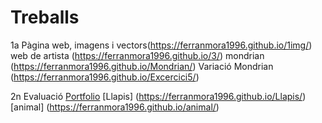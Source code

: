 # Treballs
1a Pàgina web,  imagens i vectors(https://ferranmora1996.github.io/1img/)
web de artista (https://ferranmora1996.github.io/3/)
mondrian (https://ferranmora1996.github.io/Mondrian/)
Variació Mondrian (https://ferranmora1996.github.io/Excercici5/)

2n Evaluació
[Portfolio](https://ferranmora1996.github.io/Portfolio/)
[Llapis] (https://ferranmora1996.github.io/Llapis/)
[animal] (https://ferranmora1996.github.io/animal/)
